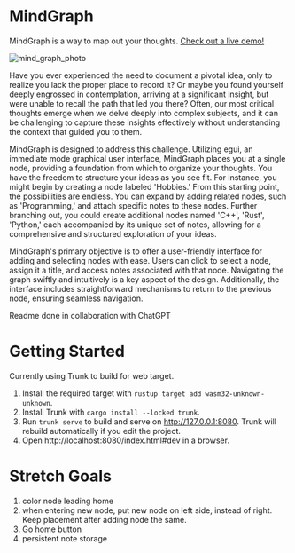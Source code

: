 # MindGraph

MindGraph is a way to map out your thoughts. 
[Check out a live demo!](http://seanledesma.com/mind_graph/)

![mind_graph_photo](https://github.com/seanledesma/MindGraph/assets/87875153/ea7155af-8994-47ed-b3b7-0dcec3245419)


Have you ever experienced the need to document a pivotal idea, only to realize you lack the proper place to record it? Or maybe you found yourself deeply engrossed in contemplation, arriving at a significant insight, but were unable to recall the path that led you there? Often, our most critical thoughts emerge when we delve deeply into complex subjects, and it can be challenging to capture these insights effectively without understanding the context that guided you to them.

MindGraph is designed to address this challenge. Utilizing egui, an immediate mode graphical user interface, MindGraph places you at a single node, providing a foundation from which to organize your thoughts. You have the freedom to structure your ideas as you see fit. For instance, you might begin by creating a node labeled 'Hobbies.' From this starting point, the possibilities are endless. You can expand by adding related nodes, such as 'Programming,' and attach specific notes to these nodes. Further branching out, you could create additional nodes named 'C++', 'Rust', 'Python,' each accompanied by its unique set of notes, allowing for a comprehensive and structured exploration of your ideas.

MindGraph's primary objective is to offer a user-friendly interface for adding and selecting nodes with ease. Users can click to select a node, assign it a title, and access notes associated with that node. Navigating the graph swiftly and intuitively is a key aspect of the design. Additionally, the interface includes straightforward mechanisms to return to the previous node, ensuring seamless navigation.

Readme done in collaboration with ChatGPT


# Getting Started
Currently using Trunk to build for web target.

1. Install the required target with ```rustup target add wasm32-unknown-unknown```.
2. Install Trunk with ```cargo install --locked trunk```.
3. Run ```trunk serve``` to build and serve on http://127.0.0.1:8080. Trunk will rebuild automatically if you edit the project.
4. Open http://localhost:8080/index.html#dev in a browser.


# Stretch Goals

1. color node leading home
2. when entering new node, put new node on left side, instead of right. Keep placement after adding node the same.
3. Go home button
4. persistent note storage
